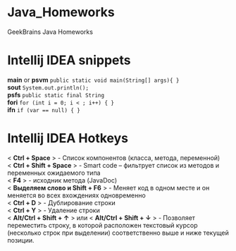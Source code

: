 # Java_Homeworks
GeekBrains Java Homeworks

# Intellij IDEA snippets

**main** or **psvm** `public static void main(String[] args){ }`</br>
**sout** `System.out.println();`</br>
**psfs** `public static final String`</br>
**fori** `for (int i = 0; i < ; i++) { }`</br>
**ifn** `if (var == null) { }`</br>

# Intellij IDEA Hotkeys

< **Ctrl + Space** > - Список компонентов (класса, метода, переменной)</br>
< **Ctrl + Shift + Space** > - Smart code – фильтрует список из методов и переменных ожидаемого типа</br>
< **F4** > - исходник метода (JavaDoc)</br>
< **Выделяем слово и Shift + F6** > - Меняет код в одном месте и он меняется во всех вхождениях одновременно</br>
< **Ctrl + D** > - Дублирование строки</br>
< **Ctrl + Y** > - Удаление строки</br>
< **Alt/Ctrl + Shift + ↑** > или < **Alt/Ctrl + Shift + ↓** > - Позволяет переместить строку, в которой расположен текстовый курсор (несколько строк при выделении) соответственно выше и ниже текущей позиции.</br>